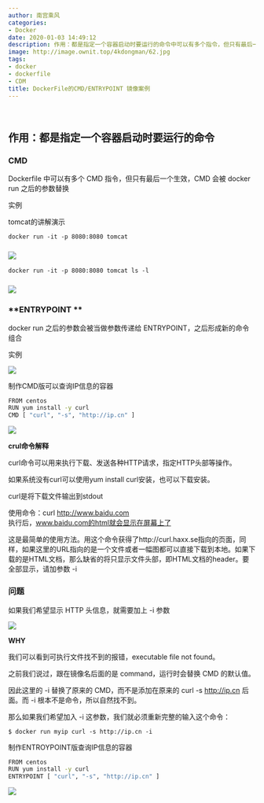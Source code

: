 ```yaml
---
author: 南宫乘风
categories:
- Docker
date: 2020-01-03 14:49:12
description: 作用：都是指定一个容器启动时要运行的命令中可以有多个指令，但只有最后一个生效，会被之后的参数替换实例的讲解演示之后的参数会被当做参数传递给，之后形成新的命令组合实例制作版可以查询信息的容器命令解释命令。。。。。。。
image: http://image.ownit.top/4kdongman/62.jpg
tags:
- docker
- dockerfile
- CDM
title: DockerFile的CMD/ENTRYPOINT 镜像案例
---
```


<!--more-->

 

## 作用：都是指定一个容器启动时要运行的命令

### CMD

Dockerfile 中可以有多个 CMD 指令，但只有最后一个生效，CMD 会被 docker run 之后的参数替换

实例

tomcat的讲解演示

```
docker run -it -p 8080:8080 tomcat
```

### ![](http://image.ownit.top/csdn/20200103143318730.png)

```
docker run -it -p 8080:8080 tomcat ls -l
```

### ![](http://image.ownit.top/csdn/20200103143227449.png)

### **ENTRYPOINT **

docker run 之后的参数会被当做参数传递给 ENTRYPOINT，之后形成新的命令组合

实例

![](http://image.ownit.top/csdn/20200103142026490.png)

制作CMD版可以查询IP信息的容器

```bash
FROM centos
RUN yum install -y curl
CMD [ "curl", "-s", "http://ip.cn" ]
```

![](http://image.ownit.top/csdn/20200103142104726.png)

**crul命令解释**

curl命令可以用来执行下载、发送各种HTTP请求，指定HTTP头部等操作。

如果系统没有curl可以使用yum install curl安装，也可以下载安装。

curl是将下载文件输出到stdout

使用命令：curl http://www.baidu.com  
执行后，www.baidu.com的html就会显示在屏幕上了

这是最简单的使用方法。用这个命令获得了http://curl.haxx.se指向的页面，同样，如果这里的URL指向的是一个文件或者一幅图都可以直接下载到本地。如果下载的是HTML文档，那么缺省的将只显示文件头部，即HTML文档的header。要全部显示，请加参数 \-i

### **问题**

如果我们希望显示 HTTP 头信息，就需要加上 \-i 参数

![](https://image.ownit.top/csdn/20200103142220735.png)

**WHY**

我们可以看到可执行文件找不到的报错，executable file not found。

之前我们说过，跟在镜像名后面的是 command，运行时会替换 CMD 的默认值。

因此这里的 \-i 替换了原来的 CMD，而不是添加在原来的 curl \-s http://ip.cn 后面。而 \-i 根本不是命令，所以自然找不到。

那么如果我们希望加入 \-i 这参数，我们就必须重新完整的输入这个命令：

```
$ docker run myip curl -s http://ip.cn -i
```

制作ENTROYPOINT版查询IP信息的容器

```bash
FROM centos
RUN yum install -y curl
ENTRYPOINT [ "curl", "-s", "http://ip.cn" ]
```

![](http://image.ownit.top/csdn/20200103142315187.png)